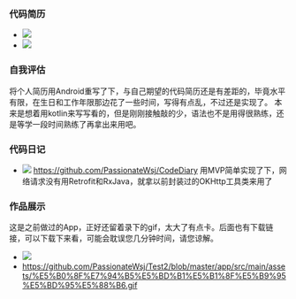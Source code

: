 ### 代码简历
- ![](http://i.imgur.com/CHrE5Fk.png)
- ![](http://i.imgur.com/dI9AONC.png)

### 自我评估
将个人简历用Android重写了下，与自己期望的代码简历还是有差距的，毕竟水平有限，在生日和工作年限那边花了一些时间，写得有点乱，不过还是实现了。
本来是想着用kotlin来写写看的，但是刚刚接触敲的少，语法也不是用得很熟练，还是等学一段时间熟练了再拿出来用吧。

### 代码日记
- ![](http://i.imgur.com/1fPMvbG.png)
https://github.com/PassionateWsj/CodeDiary
用MVP简单实现了下，网络请求没有用Retrofit和RxJava，就拿以前封装过的OKHttp工具类来用了


### 作品展示
这是之前做过的App，正好还留着录下的gif，太大了有点卡。后面也有下载链接，可以下载下来看，可能会耽误您几分钟时间，请您谅解。
- ![](https://github.com/PassionateWsj/Test2/blob/master/app/src/main/assets/%E5%B0%8F%E7%94%B5%E5%BD%B1%E5%B1%8F%E5%B9%95%E5%BD%95%E5%88%B6.gif)
- https://github.com/PassionateWsj/Test2/blob/master/app/src/main/assets/%E5%B0%8F%E7%94%B5%E5%BD%B1%E5%B1%8F%E5%B9%95%E5%BD%95%E5%88%B6.gif
